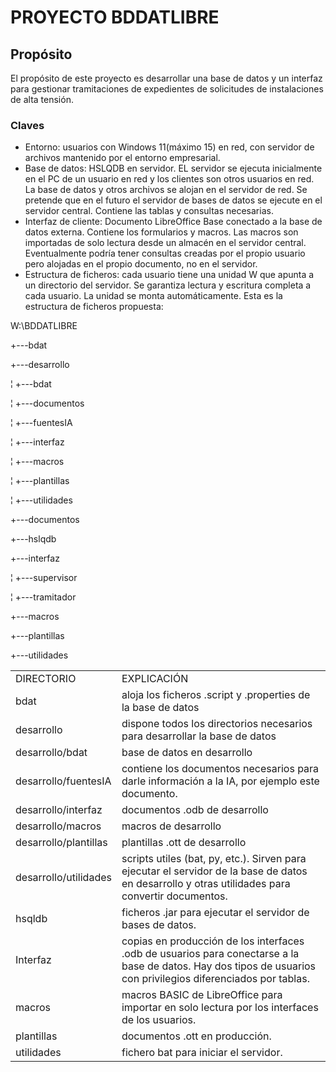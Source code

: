 # PROYECTO BDDATLIBRE

## Propósito

El propósito de este proyecto es desarrollar una base de datos y un interfaz para gestionar tramitaciones de expedientes de solicitudes de instalaciones de alta tensión.

### Claves

- Entorno: usuarios con Windows 11(máximo 15) en red, con servidor de archivos mantenido por el entorno empresarial.
- Base de datos: HSLQDB en servidor. EL servidor se ejecuta inicialmente en el PC de un usuario en red y los clientes son otros usuarios en red. La base de datos y otros archivos se alojan en el servidor de red. Se pretende que en el futuro el servidor de bases de datos se ejecute en el servidor central. Contiene las tablas y consultas necesarias.
- Interfaz de cliente: Documento LibreOffice Base conectado a la base de datos externa. Contiene los formularios y macros. Las macros son importadas de solo lectura desde un almacén en el servidor central. Eventualmente podría tener consultas creadas por el propio usuario pero alojadas en el propio documento, no en el servidor.
- Estructura de ficheros: cada usuario tiene una unidad W que apunta a un directorio del servidor. Se garantiza lectura y escritura completa a cada usuario. La unidad se monta automáticamente. Esta es la estructura de ficheros propuesta:

W:\BDDATLIBRE

+---bdat

+---desarrollo

¦ +---bdat

¦ +---documentos

¦ +---fuentesIA

¦ +---interfaz

¦ +---macros

¦ +---plantillas

¦ +---utilidades

+---documentos

+---hslqdb

+---interfaz

¦ +---supervisor

¦ +---tramitador

+---macros

+---plantillas

+---utilidades

|  |  |
|----|----|
| DIRECTORIO | EXPLICACIÓN |
| bdat | aloja los ficheros .script y .properties de la base de datos |
| desarrollo | dispone todos los directorios necesarios para desarrollar la base de datos |
| desarrollo/bdat | base de datos en desarrollo |
| desarrollo/fuentesIA | contiene los documentos necesarios para darle información a la IA, por ejemplo este documento. |
| desarrollo/interfaz | documentos .odb de desarrollo |
| desarrollo/macros | macros de desarrollo |
| desarrollo/plantillas | plantillas .ott de desarrollo |
| desarrollo/utilidades | scripts utiles (bat, py, etc.). Sirven para ejecutar el servidor de la base de datos en desarrollo y otras utilidades para convertir documentos. |
| hsqldb |  ficheros .jar para ejecutar el servidor de bases de datos. |
| Interfaz | copias en producción de los interfaces .odb de usuarios para conectarse a la base de datos. Hay dos tipos de usuarios con privilegios diferenciados por tablas. |
| macros | macros BASIC de LibreOffice para importar en solo lectura por los interfaces de los usuarios. |
| plantillas | documentos .ott en producción. |
| utilidades | fichero bat para iniciar el servidor. |
